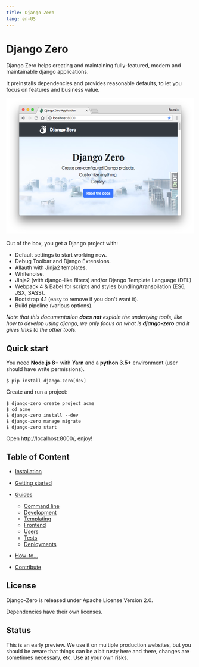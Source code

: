 ```yaml
---
title: Django Zero
lang: en-US
---
```


# Django Zero

Django Zero helps creating and maintaining fully-featured, modern and maintainable django applications.

It preinstalls dependencies and provides reasonable defaults, to let you focus on features and business value.

![Hello, Django Zero](./hello-world.png)

Out of the box, you get a Django project with:
 
- Default settings to start working now.
- Debug Toolbar and Django Extensions.
- Allauth with Jinja2 templates.
- Whitenoise.
- Jinja2 (with django-like filters) and/or Django Template Language (DTL)
- Webpack 4 & Babel for scripts and styles bundling/transpilation (ES6, JSX, SASS).
- Bootstrap 4.1 (easy to remove if you don't want it).
- Build pipeline (various options).

*Note that this documentation **does not** explain the underlying tools, like how to develop using django, we only focus
on what is **django-zero** and it gives links to the other tools.*

## Quick start

You need **Node.js 8+** with **Yarn** and a **python 3.5+** environment (user should have write permissions).

```shell
$ pip install django-zero[dev]
```

Create and run a project:

```shell
$ django-zero create project acme
$ cd acme
$ django-zero install --dev
$ django-zero manage migrate
$ django-zero start
```

Open http://localhost:8000/, enjoy!

## Table of Content

- [Installation](./install.md)
- [Getting started](./getting-started.md)
- [Guides](./guides/)

    - [Command line](./guides/cli.md)
    - [Development](./guides/develop.md)
    - [Templating](./guides/templating.md)
    - [Frontend](./guides/frontend.md)
    - [Users](./guides/users.md)
    - [Tests](./guides/tests.md)
    - [Deployments](./guides/deployment.md)
    
- [How-to...](./howto/)

- [Contribute](./contributions.md)

## License

Django-Zero is released under Apache License Version 2.0.

Dependencies have their own licenses.


## Status

This is an early preview. We use it on multiple production websites, but you should be aware that things can be a bit
rusty here and there, changes are sometimes necessary, etc. Use at your own risks.

